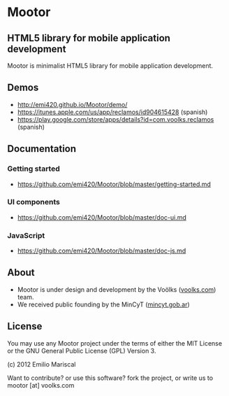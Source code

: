# Mootor

## HTML5 library for mobile application development

Mootor is minimalist HTML5 library for mobile application development.

## Demos

* http://emi420.github.io/Mootor/demo/
* https://itunes.apple.com/us/app/reclamos/id904615428 (spanish)
* https://play.google.com/store/apps/details?id=com.voolks.reclamos (spanish)

## Documentation

### Getting started

* https://github.com/emi420/Mootor/blob/master/getting-started.md

### UI components

* https://github.com/emi420/Mootor/blob/master/doc-ui.md

### JavaScript

* https://github.com/emi420/Mootor/blob/master/doc-js.md

## About

* Mootor is under design and development by the Voölks ([voolks.com](https://voolks.com)) team.
* We received public founding by the MinCyT ([mincyt.gob.ar](http://mincyt.gob.ar))

## License

You may use any Mootor project under the terms of either the MIT License or the GNU General Public License (GPL) Version 3.

(c) 2012 Emilio Mariscal

Want to contribute? or use this software? fork the project, or write us to mootor [at] voolks.com